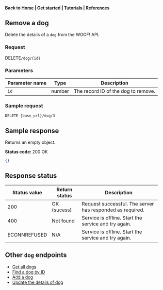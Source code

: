 <link rel="stylesheet" type="text/css" href="./assets/css/sophie-custom.css" />

#### Back to [Home](index.md) | [Get started](index.md#get-started) | [Tutorials](index.md#tutorials) | [References](index.md#reference)

## Remove a dog 
Delete the details of a `dog` from the WOOF! API.

### Request

<span class="button" id="delete">DELETE</span>`/dog/{id}`


### Parameters

| Parameter name   | Type   | Description   |  
|---|---|---|
| `id`  | number   | The record ID of the dog to remove. |  


### Sample request
```
DELETE {base_url}/dog/3
```

## Sample response
Returns an empty object.

**Status code:** <span class="status-2xx">200 OK</span>

```json
{}
```
## Response status

| Status value  | Return status  | Description  | 
|---|---|---|
| 200  | OK (sucess)  | Request successful. The server has responded as required.  | 
| 400  | Not found  | Service is offline. Start the service and try again.  | 
| ECONNREFUSED  | N/A  | Service is offline. Start the service and try again.  |

## Other `dog` endpoints
* [Get all dogs](dog-get-all-dogs.md)
* [Find a dog by ID](dog-get-dog-by-id.md)
* [Add a dog](dog-add-dog.md)
* [Update the details of dog](dog-update-dog.md)